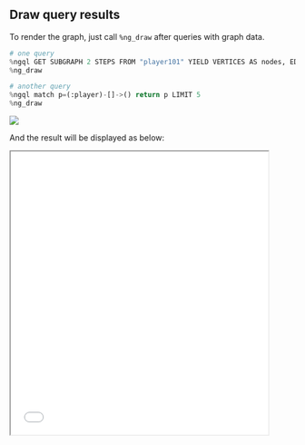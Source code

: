 
## Draw query results

To render the graph, just call `%ng_draw` after queries with graph data.

```python
# one query
%ngql GET SUBGRAPH 2 STEPS FROM "player101" YIELD VERTICES AS nodes, EDGES AS relationships;
%ng_draw

# another query
%ngql match p=(:player)-[]->() return p LIMIT 5
%ng_draw
```

![](https://github.com/wey-gu/jupyter_nebulagraph/assets/1651790/b3d9ca07-2eb1-45ae-949b-543f58a57760)

And the result will be displayed as below:

<div class="ng_draw" style="width: 90%; height: 500px;">
    <iframe src="../../assets/nebulagraph.html" style="width: 100%; height: 100%;"></iframe>
</div>